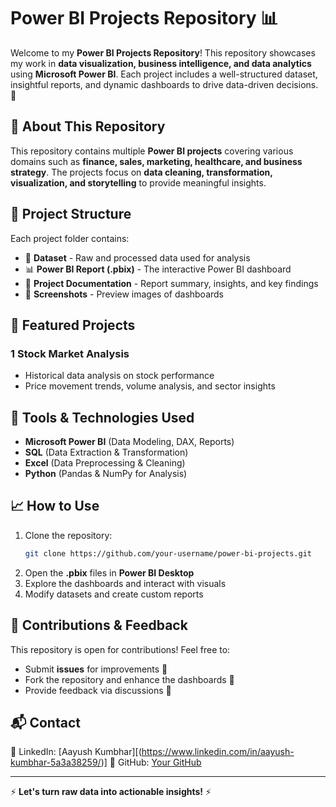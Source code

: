 # Power BI Projects Repository 📊

Welcome to my **Power BI Projects Repository**! This repository showcases my work in **data visualization, business intelligence, and data analytics** using **Microsoft Power BI**. Each project includes a well-structured dataset, insightful reports, and dynamic dashboards to drive data-driven decisions. 🚀

## 📌 About This Repository
This repository contains multiple **Power BI projects** covering various domains such as **finance, sales, marketing, healthcare, and business strategy**. The projects focus on **data cleaning, transformation, visualization, and storytelling** to provide meaningful insights.

## 📂 Project Structure
Each project folder contains:
- 📁 **Dataset** - Raw and processed data used for analysis
- 📊 **Power BI Report (.pbix)** - The interactive Power BI dashboard
- 📜 **Project Documentation** - Report summary, insights, and key findings
- 📸 **Screenshots** - Preview images of dashboards

## 🚀 Featured Projects

### 1 **Stock Market Analysis**
   - Historical data analysis on stock performance
   - Price movement trends, volume analysis, and sector insights

## 🔧 Tools & Technologies Used
- **Microsoft Power BI** (Data Modeling, DAX, Reports)
- **SQL** (Data Extraction & Transformation)
- **Excel** (Data Preprocessing & Cleaning)
- **Python** (Pandas & NumPy for Analysis)

## 📈 How to Use
1. Clone the repository:  
   ```bash
   git clone https://github.com/your-username/power-bi-projects.git
   ```
2. Open the **.pbix** files in **Power BI Desktop**
3. Explore the dashboards and interact with visuals
4. Modify datasets and create custom reports

## 🤝 Contributions & Feedback
This repository is open for contributions! Feel free to:
- Submit **issues** for improvements 📌
- Fork the repository and enhance the dashboards 🔄
- Provide feedback via discussions 💬

## 📬 Contact
🔗 LinkedIn: [Aayush Kumbhar][(https://www.linkedin.com/in/aayush-kumbhar-5a3a38259/)]
🔗 GitHub: [Your GitHub](https://github.com/your-username)  

---

⚡ **Let's turn raw data into actionable insights!** ⚡

